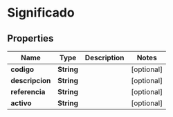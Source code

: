 

# Significado

## Properties

Name | Type | Description | Notes
------------ | ------------- | ------------- | -------------
**codigo** | **String** |  |  [optional]
**descripcion** | **String** |  |  [optional]
**referencia** | **String** |  |  [optional]
**activo** | **String** |  |  [optional]



